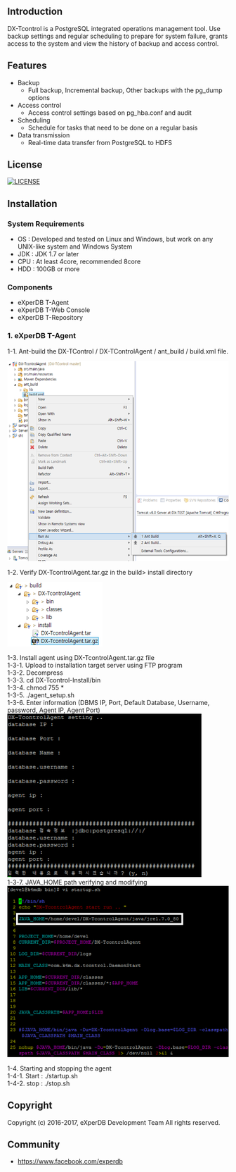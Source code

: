 ## Introduction
DX-Tcontrol is a PostgreSQL integrated operations management tool. Use backup settings and regular scheduling to prepare for system failure, grants access to the system and view the history of backup and access control.


## Features
* Backup
  - Full backup, Incremental backup, Other backups with the pg_dump options
* Access control
  - Access control settings based on pg_hba.conf and audit 
* Scheduling
  - Schedule for tasks that need to be done on a regular basis
* Data transmission
  - Real-time data transfer from PostgreSQL to HDFS


## License
[![LICENSE](https://img.shields.io/badge/LICENSE-GPLv3-ff69b4.svg)](https://github.com/experdb/DX-TControl/blob/master/LICENSE)


## Installation
### System Requirements
* OS : Developed and tested on Linux and Windows, but work on any UNIX-like system and Windows System
* JDK : JDK 1.7 or later
* CPU : At least 4core, recommended 8core
* HDD : 100GB or more

### Components
* eXperDB T-Agent
* eXperDB T-Web Console
* eXperDB T-Repository

### 1. eXperDB T-Agent
1-1. Ant-build the DX-TControl / DX-TControlAgent / ant_build / build.xml file.

![](https://github.com/YONGWOOLEE/ltr/blob/master/images/1-1.png)

1-2. Verify DX-TcontrolAgent.tar.gz in the build> install directory

![](https://github.com/YONGWOOLEE/ltr/blob/master/images/1-2.png)

1-3. Install agent using DX-TcontrolAgent.tar.gz file    
1-3-1. Upload to installation target server using FTP program    
1-3-2. Decompress    
1-3-3. cd DX-Tcontrol-Install/bin    
1-3-4. chmod 755 *    
1-3-5. ./agent_setup.sh    
1-3-6. Enter information (DBMS IP, Port, Default Database, Username, password, Agent IP, Agent Port)    
![](https://github.com/YONGWOOLEE/ltr/blob/master/images/1-3-6.png)    
1-3-7. JAVA_HOME path verifying and modifying    
![](https://github.com/YONGWOOLEE/ltr/blob/master/images/1-3-7.png)    

1-4. Starting and stopping the agent    
1-4-1. Start : ./startup.sh    
1-4-2. stop : ./stop.sh    


## Copyright
Copyright (c) 2016-2017, eXperDB Development Team
All rights reserved.


## Community
* https://www.facebook.com/experdb

